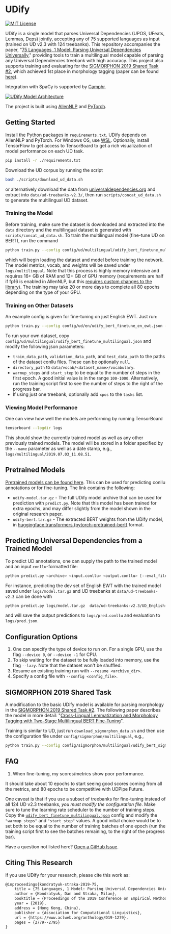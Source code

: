 # UDify

[![MIT License](https://img.shields.io/badge/License-MIT-green.svg)](LICENSE)

UDify is a single model that parses Universal Dependencies (UPOS, UFeats, Lemmas, Deps) jointly, accepting any of 75 
supported languages as input (trained on UD v2.3 with 124 treebanks). This repository accompanies the paper, 
"[75 Languages, 1 Model: Parsing Universal Dependencies Universally](https://arxiv.org/abs/1904.02099)," 
providing tools to train a multilingual model capable of parsing any Universal Dependencies treebank with high 
accuracy. This project also supports training and evaluating for the 
[SIGMORPHON 2019 Shared Task #2](https://sigmorphon.github.io/sharedtasks/2019/task2/), which achieved 1st place in 
 morphology tagging (paper can be found [here](https://www.aclweb.org/anthology/W19-4203)).

Integration with SpaCy is supported by [Camphr](https://github.com/PKSHATechnology-Research/camphr).

[![UDify Model Architecture](docs/udify-architecture.png)](https://arxiv.org/pdf/1904.02099.pdf)

The project is built using [AllenNLP](https://allennlp.org/) and [PyTorch](https://pytorch.org/).

## Getting Started

Install the Python packages in `requirements.txt`. UDify depends on AllenNLP and PyTorch. For Windows OS, use 
[WSL](https://docs.microsoft.com/en-us/windows/wsl/install-win10). Optionally, install TensorFlow to get access to 
TensorBoard to get a rich visualization of model performance on each UD task.

```bash
pip install -r ./requirements.txt
```

Download the UD corpus by running the script

```bash
bash ./scripts/download_ud_data.sh
```

or alternatively download the data from [universaldependencies.org](https://universaldependencies.org/) and extract 
into `data/ud-treebanks-v2.3/`, then run `scripts/concat_ud_data.sh` to generate the multilingual UD dataset.

### Training the Model

Before training, make sure the dataset is downloaded and extracted into the `data` directory and the multilingual 
dataset is generated with `scripts/concat_ud_data.sh`. To train the multilingual model (fine-tune UD on BERT), 
run the command

```bash
python train.py --config config/ud/multilingual/udify_bert_finetune_multilingual.json --name multilingual
```

which will begin loading the dataset and model before training the network. The model metrics, vocab, and weights will
be saved under `logs/multilingual`. Note that this process is highly memory intensive and requires 16+ GB of RAM and 
12+ GB of GPU memory (requirements are half if fp16 is enabled in AllenNLP, but this [requires custom changes to the library](https://github.com/allenai/allennlp/issues/2149)). 
The training may take 20 or more days to complete all 80 epochs depending on the type of your GPU.

### Training on Other Datasets

An example config is given for fine-tuning on just English EWT. Just run:

```bash
python train.py --config config/ud/en/udify_bert_finetune_en_ewt.json --name en_ewt --dataset_dir data/ud-treebanks-v2.3/
```

To run your own dataset, copy `config/ud/multilingual/udify_bert_finetune_multilingual.json` and modify the following
json parameters:

- `train_data_path`, `validation_data_path`, and `test_data_path` to the paths of the dataset conllu files. These can
be optionally `null`.
- `directory_path` to `data/vocab/<dataset_name>/vocabulary`.
- `warmup_steps` and `start_step` to be equal to the number of steps in the first epoch. A good initial value is in the 
range `100-1000`. Alternatively, run the training script first to see the number of steps to the right of the progress 
bar.
- If using just one treebank, optionally add `xpos` to the `tasks` list.

### Viewing Model Performance

One can view how well the models are performing by running TensorBoard

```bash
tensorboard --logdir logs
```

This should show the currently trained model as well as any other previously trained models. The model will be stored 
in a folder specified by the `--name` parameter as well as a date stamp, e.g., `logs/multilingual/2019.07.03_11.08.51`.

## Pretrained Models

[Pretrained models can be found here](http://hdl.handle.net/11234/1-3042). This can be used for predicting conllu 
annotations or for fine-tuning. The link contains the following:

- `udify-model.tar.gz` - The full UDify model archive that can be used for prediction with `predict.py`. Note that this 
model has been trained for extra epochs, and may differ slightly from the model shown in the original research paper.
- `udify-bert.tar.gz` - The extracted BERT weights from the UDify model, in 
[huggingface transformers (pytorch-pretrained-bert)](https://github.com/huggingface/transformers) format.

## Predicting Universal Dependencies from a Trained Model

To predict UD annotations, one can supply the path to the trained model and an input `conllu`-formatted file:

```bash
python predict.py <archive> <input.conllu> <output.conllu> [--eval_file results.json]
```

For instance, predicting the dev set of English EWT with the trained model saved under 
`logs/model.tar.gz` and UD treebanks at `data/ud-treebanks-v2.3` can be done with

```bash
python predict.py logs/model.tar.gz  data/ud-treebanks-v2.3/UD_English-EWT/en_ewt-ud-dev.conllu logs/pred.conllu --eval_file logs/pred.json
```

and will save the output predictions to `logs/pred.conllu` and evaluation to `logs/pred.json`.

## Configuration Options

1. One can specify the type of device to run on. For a single GPU, use the flag `--device 0`, or `--device -1` for CPU.
2. To skip waiting for the dataset to be fully loaded into memory, use the flag `--lazy`. Note that the dataset won't be shuffled.
3. Resume an existing training run with `--resume <archive_dir>`.
4. Specify a config file with `--config <config_file>`.

## SIGMORPHON 2019 Shared Task

A modification to the basic UDify model is available for parsing morphology in the 
[SIGMORPHON 2019 Shared Task #2](https://sigmorphon.github.io/sharedtasks/2019/task2/). The following paper describes 
the model in more detail: "[Cross-Lingual Lemmatization and Morphology Tagging with Two-Stage Multilingual BERT Fine-Tuning](https://www.aclweb.org/anthology/W19-4203)".

Training is similar to UD, just 
run `download_sigmorphon_data.sh` and then use the configuration file under `config/sigmorphon/multilingual`, e.g.,

```bash
python train.py --config config/sigmorphon/multilingual/udify_bert_sigmorphon_multilingual.json --name sigmorphon
```

## FAQ

1. When fine-tuning, my scores/metrics show poor performance.

It should take about 10 epochs to start seeing good scores coming from all the metrics, and 80 epochs to be competitive
 with UDPipe Future.

One caveat is that if you use a subset of treebanks for fine-tuning instead of all 124 UD v2.3 treebanks, 
*you must modify the configuration file*. Make sure to tune the learning rate scheduler to the number of 
training steps. Copy the [`udify_bert_finetune_multilingual.json`](https://github.com/Hyperparticle/udify/blob/master/config/ud/multilingual/udify_bert_finetune_multilingual.json) 
config and modify the `"warmup_steps"` and `"start_step"` values. A good initial choice would be to set both to be 
equal to the number of training batches of one epoch (run the training script first to see the batches remaining, to 
the right of the progress bar).

Have a question not listed here? [Open a GitHub Issue](https://github.com/Hyperparticle/udify/issues).

## Citing This Research

If you use UDify for your research, please cite this work as:

```latex
@inproceedings{kondratyuk-straka-2019-75,
    title = {75 Languages, 1 Model: Parsing Universal Dependencies Universally},
    author = {Kondratyuk, Dan and Straka, Milan},
    booktitle = {Proceedings of the 2019 Conference on Empirical Methods in Natural Language Processing and the 9th International Joint Conference on Natural Language Processing (EMNLP-IJCNLP)},
    year = {2019},
    address = {Hong Kong, China},
    publisher = {Association for Computational Linguistics},
    url = {https://www.aclweb.org/anthology/D19-1279},
    pages = {2779--2795}
}
```
